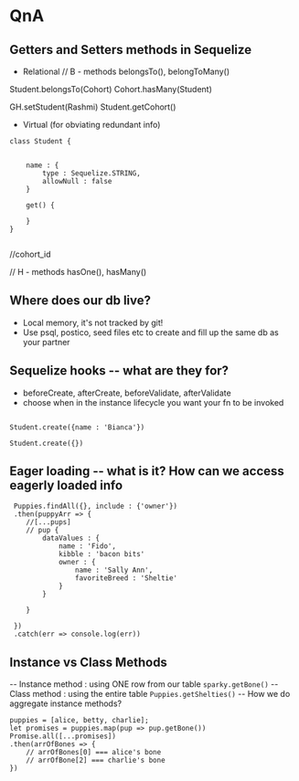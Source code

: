 # QnA

## Getters and Setters methods in Sequelize

- Relational
// B - methods
belongsTo(), belongToMany()

Student.belongsTo(Cohort)
Cohort.hasMany(Student)

GH.setStudent(Rashmi)
Student.getCohort()


- Virtual (for obviating redundant info)
```
class Student {


	name : {
		type : Sequelize.STRING,
		allowNull : false
	}

	get() {

	}
}


```
//cohort_id

// H - methods
hasOne(), hasMany()


## Where does our db live?
- Local memory, it's not tracked by git!
- Use psql, postico, seed files etc to create and fill up the same db as your partner

## Sequelize hooks -- what are they for?

- beforeCreate, afterCreate, beforeValidate, afterValidate
- choose when in the instance lifecycle you want your fn to be invoked 
```

Student.create({name : 'Bianca'})

Student.create({})

```

## Eager loading -- what is it? How can we access eagerly loaded info

```
 Puppies.findAll({}, include : {'owner'})
 .then(puppyArr => {
 	//[...pups]
 	// pup {
		dataValues : {
			name : 'Fido',
			kibble : 'bacon bits'
			owner : {
				name : 'Sally Ann',
				favoriteBreed : 'Sheltie'
			}
		}

 	}

 })
 .catch(err => console.log(err))

```
## Instance vs Class Methods

-- Instance method : using ONE row from our table `sparky.getBone()`
-- Class method : using the entire table `Puppies.getShelties()`
-- How we do aggregate instance methods?
```
puppies = [alice, betty, charlie];
let promises = puppies.map(pup => pup.getBone())
Promise.all([...promises])
.then(arrOfBones => {
	// arrOfBones[0] === alice's bone
	// arrOfBone[2] === charlie's bone
})

```








